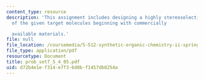```yaml
---
content_type: resource
description: 'This assignment includes designing a highly stereoselective synthesis
  of the given target molecules beginning with commercially

  available materials.'
file: null
file_location: /coursemedia/5-512-synthetic-organic-chemistry-ii-spring-2005/d72b4e1ef314e7f36d8bf1457db8254a_prob_set7_5_4_05.pdf
file_type: application/pdf
resourcetype: Document
title: prob_set7_5_4_05.pdf
uid: d72b4e1e-f314-e7f3-6d8b-f1457db8254a
---
```

